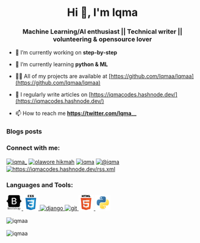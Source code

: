 <h1 align="center">Hi 👋, I'm Iqma</h1>
<h3 align="center">Machine Learning/AI enthusiast || Technical writer || volunteering & opensource lover</h3>

- 🔭 I’m currently working on **step-by-step**

- 🌱 I’m currently learning **python & ML**

- 👨‍💻 All of my projects are available at [https://github.com/Iqmaa/Iqmaa](https://github.com/Iqmaa/Iqmaa)

- 📝 I regularly write articles on [https://iqmacodes.hashnode.dev/](https://iqmacodes.hashnode.dev/)

- 📫 How to reach me **https://twitter.com/Iqma__**

### Blogs posts
<!-- BLOG-POST-LIST:START -->
<!-- BLOG-POST-LIST:END -->

<h3 align="left">Connect with me:</h3>
<p align="left">
<a href="https://twitter.com/iqma_" target="blank"><img align="center" src="https://raw.githubusercontent.com/rahuldkjain/github-profile-readme-generator/master/src/images/icons/Social/twitter.svg" alt="iqma_" height="30" width="40" /></a>
<a href="https://linkedin.com/in/olawore hikmah" target="blank"><img align="center" src="https://raw.githubusercontent.com/rahuldkjain/github-profile-readme-generator/master/src/images/icons/Social/linked-in-alt.svg" alt="olawore hikmah" height="30" width="40" /></a>
<a href="https://hashnode.com/iqma" target="blank"><img align="center" src="https://raw.githubusercontent.com/rahuldkjain/github-profile-readme-generator/master/src/images/icons/Social/hashnode.svg" alt="iqma" height="30" width="40" /></a>
<a href="https://medium.com/@iqma" target="blank"><img align="center" src="https://raw.githubusercontent.com/rahuldkjain/github-profile-readme-generator/master/src/images/icons/Social/medium.svg" alt="@iqma" height="30" width="40" /></a>
<a href="/https://iqmacodes.hashnode.dev/rss.xml" target="blank"><img align="center" src="https://raw.githubusercontent.com/rahuldkjain/github-profile-readme-generator/master/src/images/icons/Social/rss.svg" alt="https://iqmacodes.hashnode.dev/rss.xml" height="30" width="40" /></a>
</p>

<h3 align="left">Languages and Tools:</h3>
<p align="left"> <a href="https://getbootstrap.com" target="_blank" rel="noreferrer"> <img src="https://raw.githubusercontent.com/devicons/devicon/master/icons/bootstrap/bootstrap-plain-wordmark.svg" alt="bootstrap" width="40" height="40"/> </a> <a href="https://www.w3schools.com/css/" target="_blank" rel="noreferrer"> <img src="https://raw.githubusercontent.com/devicons/devicon/master/icons/css3/css3-original-wordmark.svg" alt="css3" width="40" height="40"/> </a> <a href="https://www.djangoproject.com/" target="_blank" rel="noreferrer"> <img src="https://cdn.worldvectorlogo.com/logos/django.svg" alt="django" width="40" height="40"/> </a> <a href="https://git-scm.com/" target="_blank" rel="noreferrer"> <img src="https://www.vectorlogo.zone/logos/git-scm/git-scm-icon.svg" alt="git" width="40" height="40"/> </a> <a href="https://www.w3.org/html/" target="_blank" rel="noreferrer"> <img src="https://raw.githubusercontent.com/devicons/devicon/master/icons/html5/html5-original-wordmark.svg" alt="html5" width="40" height="40"/> </a> <a href="https://www.python.org" target="_blank" rel="noreferrer"> <img src="https://raw.githubusercontent.com/devicons/devicon/master/icons/python/python-original.svg" alt="python" width="40" height="40"/> </a> </p>

<p><img align="center" src="https://github-readme-stats.vercel.app/api/top-langs?username=iqmaa&show_icons=true&locale=en&layout=compact" alt="iqmaa" /></p>

<p><img align="center" src="https://github-readme-streak-stats.herokuapp.com/?user=iqmaa&" alt="iqmaa" /></p>
